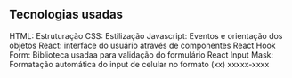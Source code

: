 ##


## Tecnologias usadas

HTML: Estruturação
CSS: Estilização
Javascript: Eventos e orientação dos objetos
React: interface do usuário através de componentes
React Hook Form: Biblioteca usadaa para validação do formulário
React Input Mask: Formatação automática do input de celular no formato (xx) xxxxx-xxxx
